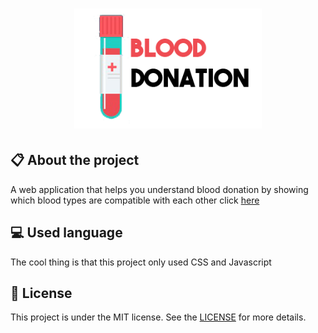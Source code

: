 
<h1 align="center">
    <img src="./imagens/icon-repo.png" alt="Blood Donation" width="300px" />
</h1>

## :clipboard: About the project

A web application that helps you understand blood donation by showing which blood types are compatible with each other click [here](https://jhonywalker-pixel.github.io/blood-types/)

## :computer: Used language

The cool thing is that this project only used CSS and Javascript

## :book: License

This project is under the MIT license. See the [LICENSE](LICENSE.md) for more details.
